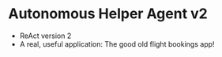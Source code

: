 # Autonomous Helper Agent v2

* ReAct version 2
* A real, useful application: The good old flight bookings app!
